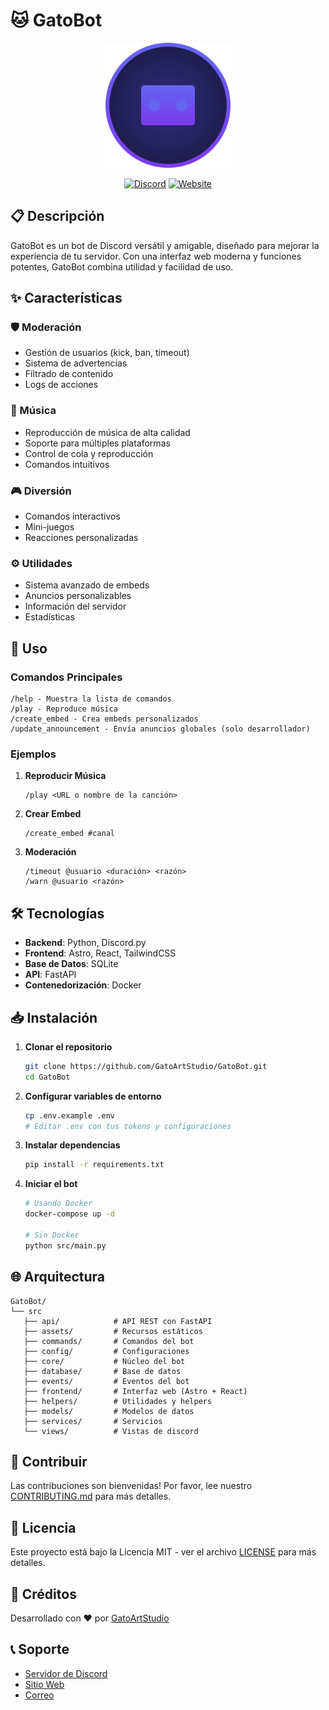# 🐱 GatoBot

<div align="center">
  <img src="src/frontend/gatobot/public/logo.svg" alt="GatoBot Logo" width="200"/>
  
  [![Discord](https://img.shields.io/badge/Discord-Add%20Bot-7289DA?style=for-the-badge&logo=discord&logoColor=white)](https://gatobot.gatoartstudio.art)
  [![Website](https://img.shields.io/badge/Website-Visit-2ea44f?style=for-the-badge&logo=firefox&logoColor=white)](https://gatobot.gatoartstudio.art)
</div>

## 📋 Descripción

GatoBot es un bot de Discord versátil y amigable, diseñado para mejorar la experiencia de tu servidor. Con una interfaz web moderna y funciones potentes, GatoBot combina utilidad y facilidad de uso.

## ✨ Características

### 🛡️ Moderación
- Gestión de usuarios (kick, ban, timeout)
- Sistema de advertencias
- Filtrado de contenido
- Logs de acciones

### 🎵 Música
- Reproducción de música de alta calidad
- Soporte para múltiples plataformas
- Control de cola y reproducción
- Comandos intuitivos

### 🎮 Diversión
- Comandos interactivos
- Mini-juegos
- Reacciones personalizadas

### ⚙️ Utilidades
- Sistema avanzado de embeds
- Anuncios personalizables
- Información del servidor
- Estadísticas

## 🚀 Uso

### Comandos Principales

```
/help - Muestra la lista de comandos
/play - Reproduce música
/create_embed - Crea embeds personalizados
/update_announcement - Envía anuncios globales (solo desarrollador)
```

### Ejemplos

1. **Reproducir Música**
   ```
   /play <URL o nombre de la canción>
   ```

2. **Crear Embed**
   ```
   /create_embed #canal
   ```

3. **Moderación**
   ```
   /timeout @usuario <duración> <razón>
   /warn @usuario <razón>
   ```

## 🛠️ Tecnologías

- **Backend**: Python, Discord.py
- **Frontend**: Astro, React, TailwindCSS
- **Base de Datos**: SQLite
- **API**: FastAPI
- **Contenedorización**: Docker

## 📥 Instalación

1. **Clonar el repositorio**
   ```bash
   git clone https://github.com/GatoArtStudio/GatoBot.git
   cd GatoBot
   ```

2. **Configurar variables de entorno**
   ```bash
   cp .env.example .env
   # Editar .env con tus tokens y configuraciones
   ```

3. **Instalar dependencias**
   ```bash
   pip install -r requirements.txt
   ```

4. **Iniciar el bot**
   ```bash
   # Usando Docker
   docker-compose up -d

   # Sin Docker
   python src/main.py
   ```

## 🌐 Arquitectura

```
GatoBot/
└── src
   ├── api/            # API REST con FastAPI
   ├── assets/         # Recursos estáticos
   ├── commands/       # Comandos del bot
   ├── config/         # Configuraciones
   ├── core/           # Núcleo del bot
   ├── database/       # Base de datos
   ├── events/         # Eventos del bot
   ├── frontend/       # Interfaz web (Astro + React)
   ├── helpers/        # Utilidades y helpers
   ├── models/         # Modelos de datos
   ├── services/       # Servicios
   └── views/          # Vistas de discord
```

## 🤝 Contribuir

Las contribuciones son bienvenidas! Por favor, lee nuestro [CONTRIBUTING.md](CONTRIBUTING.md) para más detalles.

## 📄 Licencia

Este proyecto está bajo la Licencia MIT - ver el archivo [LICENSE](LICENSE) para más detalles.

## 👥 Créditos

Desarrollado con ❤️ por [GatoArtStudio](https://github.com/GatoArtStudio)

## 📞 Soporte

- [Servidor de Discord](https://redes.gatoartstudio.art)
- [Sitio Web](https://gatobot.gatoartstudio.art)
- [Correo](mailto:contact@gatoartstudio.art)
